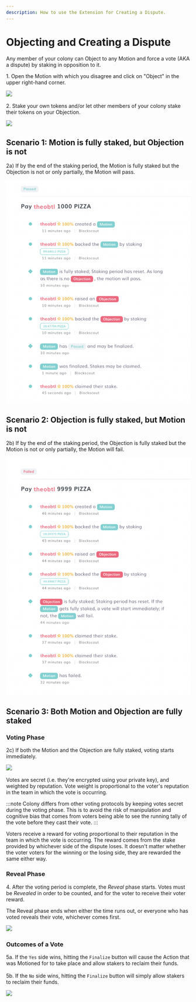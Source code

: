 ```yaml
---
description: How to use the Extension for Creating a Dispute.
---
```


# Objecting and Creating a Dispute

Any member of your colony can Object to any Motion and force a vote (AKA a dispute) by staking in opposition to it.&#x20;

1\. Open the Motion with which you disagree and click on "Object" in the upper right-hand corner.

![](../../../assets/C-1-Object.gif)

2\. Stake your own tokens and/or let other members of your colony stake their tokens on your Objection.

![](../../../assets/C-2-Stake.gif)

## Scenario 1: Motion is fully staked, but Objection is not

2a) If by the end of the staking period, the Motion is fully staked but the Objection is not or only partially, the Motion will pass.

![](../../../assets/C-2a-passes.png)

## Scenario 2: Objection is fully staked, but Motion is not

2b) If by the end of the staking period, the Objection is fully staked but the Motion is not or only partially, the Motion will fail.

![](../../../assets/C-2b-fails.png)

## Scenario 3: **Both** Motion and Objection are fully staked

### Voting Phase

2c) If both the Motion and the Objection are fully staked, voting starts immediately.&#x20;

![](../../../assets/C-2c-voting-starts.gif)

Votes are secret (i.e. they're encrypted using your private key), and weighted by reputation. Vote weight is proportional to the voter's reputation in the team in which the vote is occurring.

:::note
Colony differs from other voting protocols by keeping votes secret during the voting phase. This is to avoid the risk of manipulation and cognitive bias that comes from voters being able to see the running tally of the vote before they cast their vote.
:::

Voters receive a reward for voting proportional to their reputation in the team in which the vote is occurring. The reward comes from the stake provided by whichever side of the dispute loses. It doesn't matter whether the voter voters for the winning or the losing side, they are rewarded the same either way.

### Reveal Phase

4\. After the voting period is complete, the _Reveal_ phase starts. Votes must be _Revealed_ in order to be counted, and for the voter to receive their voter reward.&#x20;

The Reveal phase ends when either the time runs out, or everyone who has voted reveals their vote, whichever comes first.&#x20;

![](../../../assets/C-4-Reveal-votes.gif)

### Outcomes of a Vote

5a. If the `Yes` side wins, hitting the `Finalize` button will cause the Action that was Motioned for to take place and allow stakers to reclaim their funds. \
\
5b. If the `No` side wins, hitting the `Finalize` button will simply allow stakers to reclaim their funds.

![](../../../assets/C-5-Finalise.gif)

##
